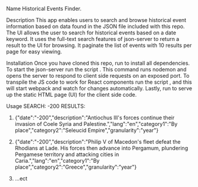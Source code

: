 Name
Historical Events Finder.

Description
This app enables users to search and browse historical event information based on data found in the JSON file included with this repo. The UI allows the user to search for historical events based on a date keyword. It uses the full-text search features of json-server to return a result to the UI for browsing. It paginate the list of events with 10 results per page for easy viewing.

Installation
Once you have cloned this repo, run <npm install> to install all dependencies. To start the json-server run the script <npm run start>. This command runs nodemon and opens the server to respond to client side requests on an exposed port. To transpile the JS code to work for React components run the script <npm run react-dev>, and this will start webpack and watch for changes automatically. Lastly, run <npm run build> to serve up the static HTML page (UI) for the client side code.


Usage
SEARCH: -200 
RESULTS: 
1. {"date":"-200","description":"Antiochus III's forces continue their invasion of Coele Syria and Palestine.","lang":"en","category1":"By place","category2":"Seleucid Empire","granularity":"year"}

2. {"date":"-200","description":"Philip V of Macedon's fleet defeat the Rhodians at Lade. His forces then advance into Pergamum, plundering Pergamese territory and attacking cities in Caria.","lang":"en","category1":"By place","category2":"Greece","granularity":"year"}

3. ...ect